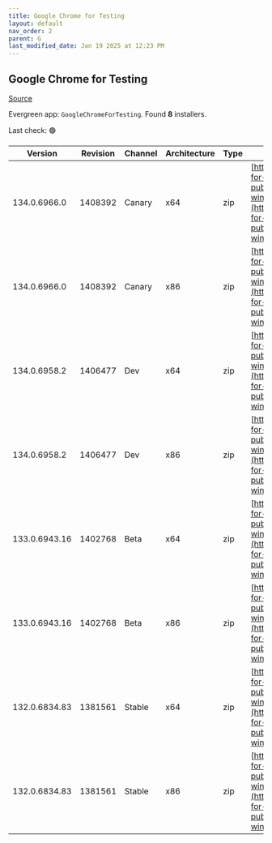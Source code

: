 ```yaml
---
title: Google Chrome for Testing
layout: default
nav_order: 2
parent: G
last_modified_date: Jan 19 2025 at 12:23 PM
---
```


## Google Chrome for Testing

[Source](https://googlechromelabs.github.io/chrome-for-testing/)

Evergreen app: `GoogleChromeForTesting`. Found **8** installers.

Last check: 🟢

| Version       | Revision | Channel | Architecture | Type | URI                                                                                                                                                                                            |
| ------------- | -------- | ------- | ------------ | ---- | ---------------------------------------------------------------------------------------------------------------------------------------------------------------------------------------------- |
| 134.0.6966.0  | 1408392  | Canary  | x64          | zip  | [https://storage.googleapis.com/chrome-for-testing-public/134.0.6966.0/win64/chrome-win64.zip](https://storage.googleapis.com/chrome-for-testing-public/134.0.6966.0/win64/chrome-win64.zip)   |
| 134.0.6966.0  | 1408392  | Canary  | x86          | zip  | [https://storage.googleapis.com/chrome-for-testing-public/134.0.6966.0/win32/chrome-win32.zip](https://storage.googleapis.com/chrome-for-testing-public/134.0.6966.0/win32/chrome-win32.zip)   |
| 134.0.6958.2  | 1406477  | Dev     | x64          | zip  | [https://storage.googleapis.com/chrome-for-testing-public/134.0.6958.2/win64/chrome-win64.zip](https://storage.googleapis.com/chrome-for-testing-public/134.0.6958.2/win64/chrome-win64.zip)   |
| 134.0.6958.2  | 1406477  | Dev     | x86          | zip  | [https://storage.googleapis.com/chrome-for-testing-public/134.0.6958.2/win32/chrome-win32.zip](https://storage.googleapis.com/chrome-for-testing-public/134.0.6958.2/win32/chrome-win32.zip)   |
| 133.0.6943.16 | 1402768  | Beta    | x64          | zip  | [https://storage.googleapis.com/chrome-for-testing-public/133.0.6943.16/win64/chrome-win64.zip](https://storage.googleapis.com/chrome-for-testing-public/133.0.6943.16/win64/chrome-win64.zip) |
| 133.0.6943.16 | 1402768  | Beta    | x86          | zip  | [https://storage.googleapis.com/chrome-for-testing-public/133.0.6943.16/win32/chrome-win32.zip](https://storage.googleapis.com/chrome-for-testing-public/133.0.6943.16/win32/chrome-win32.zip) |
| 132.0.6834.83 | 1381561  | Stable  | x64          | zip  | [https://storage.googleapis.com/chrome-for-testing-public/132.0.6834.83/win64/chrome-win64.zip](https://storage.googleapis.com/chrome-for-testing-public/132.0.6834.83/win64/chrome-win64.zip) |
| 132.0.6834.83 | 1381561  | Stable  | x86          | zip  | [https://storage.googleapis.com/chrome-for-testing-public/132.0.6834.83/win32/chrome-win32.zip](https://storage.googleapis.com/chrome-for-testing-public/132.0.6834.83/win32/chrome-win32.zip) |

